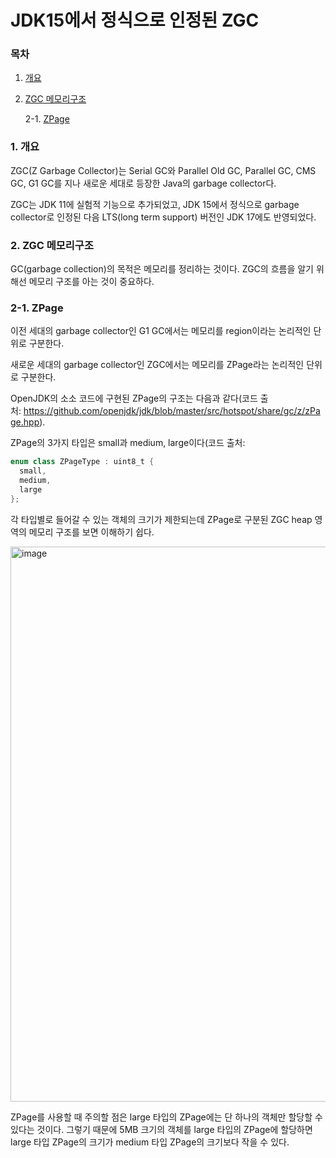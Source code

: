 # JDK15에서 정식으로 인정된 ZGC

### 목차

1. [개요](#1-개요)
2. [ZGC 메모리구조](#2-zgc-메모리구조)
    
    2-1. [ZPage](#2-1-zpage)
    

### 1. 개요

ZGC(Z Garbage Collector)는 Serial GC와 Parallel Old GC, Parallel GC, CMS GC, G1 GC를 지나 새로운 세대로 등장한 Java의 garbage collector다.

ZGC는 JDK 11에 실험적 기능으로 추가되었고, JDK 15에서 정식으로 garbage collector로 인정된 다음 LTS(long term support) 버전인 JDK 17에도 반영되었다.

### 2. ZGC 메모리구조

GC(garbage collection)의 목적은 메모리를 정리하는 것이다. ZGC의 흐름을 알기 위해선 메모리 구조를 아는 것이 중요하다.

### 2-1. ZPage

이전 세대의 garbage collector인 G1 GC에서는 메모리를 region이라는 논리적인 단위로 구분한다.

새로운 세대의 garbage collector인 ZGC에서는 메모리를 ZPage라는 논리적인 단위로 구분한다.

OpenJDK의 소소 코드에 구현된 ZPage의 구조는 다음과 같다(코드 출처: https://github.com/openjdk/jdk/blob/master/src/hotspot/share/gc/z/zPage.hpp).

ZPage의 3가지 타입은 small과 medium, large이다(코드 출처:

```java
enum class ZPageType : uint8_t {  
  small,
  medium,
  large
};
```

각 타입별로 들어갈 수 있는 객체의 크기가 제한되는데 ZPage로 구분된 ZGC heap 영역의 메모리 구조를 보면 이해하기 쉽다.

<img width="888" alt="image" src="https://github.com/Jammini/TIL/assets/59176149/3a0075af-3243-4c12-9a95-43ae18c3fd05">

ZPage를 사용할 때 주의할 점은 large 타입의 ZPage에는 단 하나의 객체만 할당할 수 있다는 것이다. 그렇기 때문에 5MB 크기의 객체를 large 타입의 ZPage에 할당하면 large 타입 ZPage의 크기가 medium 타입 ZPage의 크기보다 작을 수 있다.